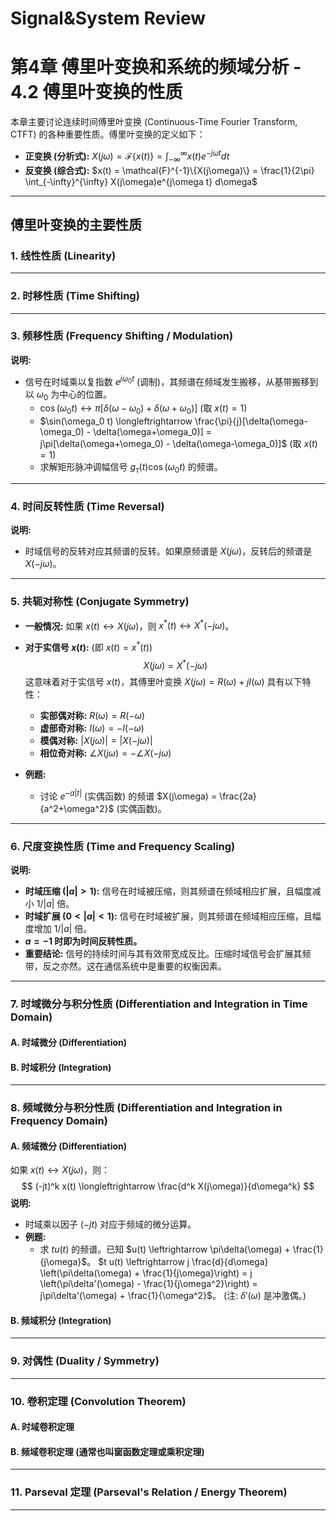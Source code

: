 # Signal&System Review

# 第4章 傅里叶变换和系统的频域分析 - 4.2 傅里叶变换的性质

本章主要讨论连续时间傅里叶变换 (Continuous-Time Fourier Transform, CTFT) 的各种重要性质。傅里叶变换的定义如下：

* **正变换 (分析式):** $X(j\omega) = \mathcal{F}\{x(t)\} = \int_{-\infty}^{\infty} x(t)e^{-j\omega t} dt$
* **反变换 (综合式):** $x(t) = \mathcal{F}^{-1}\{X(j\omega)\} = \frac{1}{2\pi} \int_{-\infty}^{\infty} X(j\omega)e^{j\omega t} d\omega$

---

## 傅里叶变换的主要性质

### 1. 线性性质 (Linearity)

---

### 2. 时移性质 (Time Shifting)


---

### 3. 频移性质 (Frequency Shifting / Modulation)


**说明:**
* 信号在时域乘以复指数 $e^{j\omega_0 t}$ (调制)，其频谱在频域发生搬移，从基带搬移到以 $\omega_0$ 为中心的位置。
    * $\cos(\omega_0 t) \longleftrightarrow \pi[\delta(\omega-\omega_0) + \delta(\omega+\omega_0)]$ (取 $x(t)=1$)
    * $\sin(\omega_0 t) \longleftrightarrow \frac{\pi}{j}[\delta(\omega-\omega_0) - \delta(\omega+\omega_0)] = j\pi[\delta(\omega+\omega_0) - \delta(\omega-\omega_0)]$ (取 $x(t)=1$)
    * 求解矩形脉冲调幅信号 $g_\tau(t) \cos(\omega_0 t)$ 的频谱。

---

### 4. 时间反转性质 (Time Reversal)


**说明:**
* 时域信号的反转对应其频谱的反转。如果原频谱是 $X(j\omega)$，反转后的频谱是 $X(-j\omega)$。

---

### 5. 共轭对称性 (Conjugate Symmetry)

* **一般情况:** 如果 $x(t) \longleftrightarrow X(j\omega)$，则 $x^*(t) \longleftrightarrow X^*(-j\omega)$。

* **对于实信号 $x(t)$:** (即 $x(t) = x^*(t)$)
    $$ X(j\omega) = X^*(-j\omega) $$
    这意味着对于实信号 $x(t)$，其傅里叶变换 $X(j\omega) = R(\omega) + jI(\omega)$ 具有以下特性：
    * **实部偶对称:** $R(\omega) = R(-\omega)$
    * **虚部奇对称:** $I(\omega) = -I(-\omega)$
    * **模偶对称:** $|X(j\omega)| = |X(-j\omega)|$
    * **相位奇对称:** $\angle X(j\omega) = -\angle X(-j\omega)$

* **例题:**
    * 讨论 $e^{-a|t|}$ (实偶函数) 的频谱 $X(j\omega) = \frac{2a}{a^2+\omega^2}$ (实偶函数)。

---

### 6. 尺度变换性质 (Time and Frequency Scaling)

**说明:**
* **时域压缩 ($|a|>1$):** 信号在时域被压缩，则其频谱在频域相应扩展，且幅度减小 $1/|a|$ 倍。
* **时域扩展 ($0<|a|<1$):** 信号在时域被扩展，则其频谱在频域相应压缩，且幅度增加 $1/|a|$ 倍。
* **$a=-1$ 时即为时间反转性质。**
* **重要结论:** 信号的持续时间与其有效带宽成反比。压缩时域信号会扩展其频带，反之亦然。这在通信系统中是重要的权衡因素。

---

### 7. 时域微分与积分性质 (Differentiation and Integration in Time Domain)

#### A. 时域微分 (Differentiation)


#### B. 时域积分 (Integration)


---

### 8. 频域微分与积分性质 (Differentiation and Integration in Frequency Domain)

#### A. 频域微分 (Differentiation)

如果 $x(t) \longleftrightarrow X(j\omega)$，则：
$$ (-jt)^k x(t) \longleftrightarrow \frac{d^k X(j\omega)}{d\omega^k} $$
**说明:**
* 时域乘以因子 $(-jt)$ 对应于频域的微分运算。
* **例题:**
    * 求 $tu(t)$ 的频谱。已知 $u(t) \leftrightarrow \pi\delta(\omega) + \frac{1}{j\omega}$。
        $t u(t) \leftrightarrow j \frac{d}{d\omega} \left(\pi\delta(\omega) + \frac{1}{j\omega}\right) = j \left(\pi\delta'(\omega) - \frac{1}{j\omega^2}\right) = j\pi\delta'(\omega) + \frac{1}{\omega^2}$。
        (注: $\delta'(\omega)$ 是冲激偶。)

#### B. 频域积分 (Integration)

---

### 9. 对偶性 (Duality / Symmetry)

---

### 10. 卷积定理 (Convolution Theorem)

#### A. 时域卷积定理

#### B. 频域卷积定理 (通常也叫窗函数定理或乘积定理)

---

### 11. Parseval 定理 (Parseval's Relation / Energy Theorem)

---
